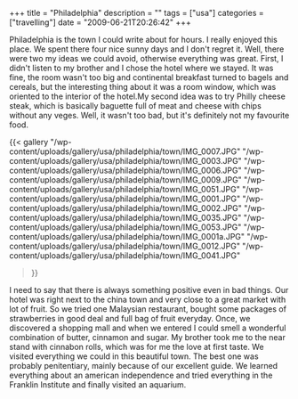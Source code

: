 +++
title = "Philadelphia"
description = ""
tags = ["usa"]
categories = ["travelling"]
date = "2009-06-21T20:26:42"
+++

Philadelphia is the town I could write about for hours. I really enjoyed this place. We spent there
four nice sunny days and I don't regret it. Well, there were two my ideas we could avoid, otherwise everything was great. First, I didn't
listen to my brother and I chose the hotel where we stayed. It was fine, the room wasn't too big
and continental breakfast turned to bagels and cereals, but the interesting thing about it was a
room window, which was oriented to the interior of the hotel.My second idea was to try Philly
cheese steak, which is basically baguette full of meat and cheese with chips without any veges.
Well, it wasn't too bad, but it's definitely not my favourite food.

{{< gallery
    "/wp-content/uploads/gallery/usa/philadelphia/town/IMG_0007.JPG"
    "/wp-content/uploads/gallery/usa/philadelphia/town/IMG_0003.JPG"
    "/wp-content/uploads/gallery/usa/philadelphia/town/IMG_0006.JPG"
    "/wp-content/uploads/gallery/usa/philadelphia/town/IMG_0009.JPG"
    "/wp-content/uploads/gallery/usa/philadelphia/town/IMG_0051.JPG"
    "/wp-content/uploads/gallery/usa/philadelphia/town/IMG_0001.JPG"
    "/wp-content/uploads/gallery/usa/philadelphia/town/IMG_0002.JPG"
    "/wp-content/uploads/gallery/usa/philadelphia/town/IMG_0035.JPG"
    "/wp-content/uploads/gallery/usa/philadelphia/town/IMG_0053.JPG"
    "/wp-content/uploads/gallery/usa/philadelphia/town/IMG_0001a.JPG"
    "/wp-content/uploads/gallery/usa/philadelphia/town/IMG_0012.JPG"
    "/wp-content/uploads/gallery/usa/philadelphia/town/IMG_0041.JPG"
>}}

I need to say that there is always something positive even in bad things. Our hotel was right next
to the china town and very close to a great market with lot of fruit. So we tried one Malaysian
restaurant, bought some packages of strawberries in good deal and full bag of fruit everyday. Once,
we discovered a shopping mall and when we entered I could smell a wonderful combination of butter,
cinnamon and sugar. My brother took me to the near stand with cinnabon rolls, which was for me the
love at first taste. We visited everything we could in this beautiful town. The best one was
probably penitentiary, mainly because of our excellent guide. We learned everything about an
american independence and tried everything in the Franklin Institute and finally visited an
aquarium.
